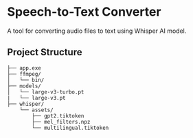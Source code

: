 # Speech-to-Text Converter

A tool for converting audio files to text using Whisper AI model.

## Project Structure

```
├── app.exe
├── ffmpeg/
│   └── bin/
├── models/
│   └── large-v3-turbo.pt
|   └── large-v3.pt
├── whisper/
    └── assets/
        ├── gpt2.tiktoken
        ├── mel_filters.npz
        └── multilingual.tiktoken